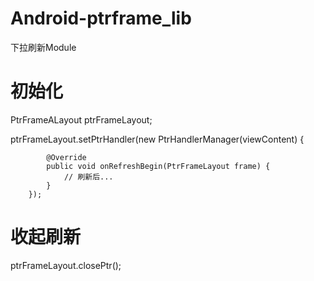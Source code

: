 # Android-ptrframe_lib
下拉刷新Module

# 初始化
PtrFrameALayout ptrFrameLayout;

ptrFrameLayout.setPtrHandler(new PtrHandlerManager(viewContent) {

            @Override
            public void onRefreshBegin(PtrFrameLayout frame) {
                // 刷新后...
            }
        });
        
# 收起刷新
ptrFrameLayout.closePtr();
